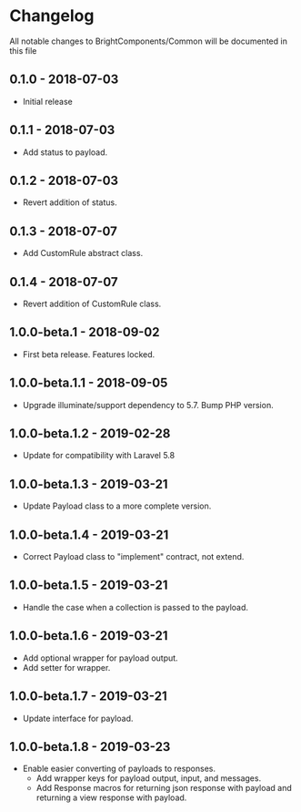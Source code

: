 # Changelog

All notable changes to BrightComponents/Common will be documented in this file

## 0.1.0 - 2018-07-03

-   Initial release

## 0.1.1 - 2018-07-03

-   Add status to payload.

## 0.1.2 - 2018-07-03

-   Revert addition of status.

## 0.1.3 - 2018-07-07

-   Add CustomRule abstract class.

## 0.1.4 - 2018-07-07

-   Revert addition of CustomRule class.

## 1.0.0-beta.1 - 2018-09-02

-   First beta release. Features locked.

## 1.0.0-beta.1.1 - 2018-09-05

-   Upgrade illuminate/support dependency to 5.7. Bump PHP version.

## 1.0.0-beta.1.2 - 2019-02-28

-   Update for compatibility with Laravel 5.8

## 1.0.0-beta.1.3 - 2019-03-21

-   Update Payload class to a more complete version.

## 1.0.0-beta.1.4 - 2019-03-21

-   Correct Payload class to "implement" contract, not extend.

## 1.0.0-beta.1.5 - 2019-03-21

-   Handle the case when a collection is passed to the payload.

## 1.0.0-beta.1.6 - 2019-03-21

-   Add optional wrapper for payload output.
-   Add setter for wrapper.

## 1.0.0-beta.1.7 - 2019-03-21

-   Update interface for payload.

## 1.0.0-beta.1.8 - 2019-03-23

-   Enable easier converting of payloads to responses.
    -   Add wrapper keys for payload output, input, and messages.
    -   Add Response macros for returning json response with payload and returning a view response with payload.
